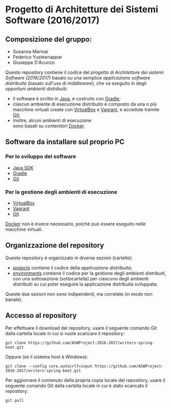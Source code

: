 # Progetto di Architetture dei Sistemi Software (2016/2017)

## Composizione del gruppo:
* Susanna Marinai
* Federico Yusteenappar
* Giuseppe D'Acunzo

Questo repository contiene il codice del *progetto di Architetture dei sistemi Software (2016/2017)* 
basato su una semplice *applicazione software distribuita* 
(basato sull'uso di *middleware*), 
che va eseguito in degli opportuni *ambienti distribuiti*: 
* il software è scritto in [Java](http://www.oracle.com/technetwork/java/index.html), 
  e costruito con [Gradle](http://gradle.org/); 
* ciascun ambiente di esecuzione distribuito è composto 
  da una o più macchine virtuali create con 
  [VirtualBox](https://www.virtualbox.org/)
  e [Vagrant](https://www.vagrantup.com/), 
  e accedute tramite [Git](https://git-scm.com/); 
* inoltre, alcuni ambienti di esecuzione  
  sono basati su contenitori 
  [Docker](https://www.docker.com/). 

## Software da installare sul proprio PC 

### Per lo sviluppo del software 

* [Java SDK](http://www.oracle.com/technetwork/java/javase/) 
* [Gradle](http://gradle.org/) 
* [Git](https://git-scm.com/) 

### Per la gestione degli ambienti di esecuzione  

* [VirtualBox](https://www.virtualbox.org/)
* [Vagrant](https://www.vagrantup.com/) 
* [Git](https://git-scm.com/) 

[Docker](https://www.docker.com/) non è invece necessario, 
poichè può essere eseguito nelle macchine virtuali. 

## Organizzazione del repository 

Questo repository è organizzato in diverse sezioni (cartelle): 
* [projects](projects/) contiene il codice della *applicazione distribuita*;
* [environments](environments/) contiene il codice per la gestione degli *ambienti distribuiti*, 
  con una sottosezione (sottocartella) per ciascuno degli ambienti distribuiti 
  su cui poter eseguire la applicazione distribuita sviluppata. 

Queste due sezioni non sono indipendenti, ma correlate (in modo non banale). 


## Accesso al repository 

Per effettuare il download del repository, usare il seguente comando Git 
dalla cartella locale in cui si vuole scaricare il repository: 

    git clone https://github.com/ASWProject-2016-2017/writers-spring-boot.git

Oppure (se il sistema host è Windows): 

    git clone --config core.autocrlf=input https://github.com/ASWProject-2016-2017/writers-spring-boot.git

Per aggiornare il contenuto della propria copia locale del repository, 
usare il seguente comando Git dalla cartella locale in cui è stato scaricato il repository: 

    git pull 
